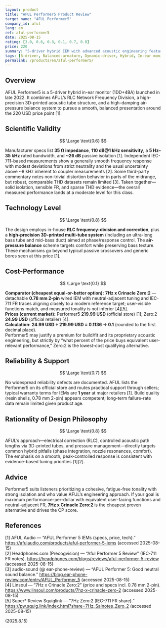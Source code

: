 ```yaml
---
layout: product
title: "AFUL Performer5 Product Review"
target_name: "AFUL Performer5"
company_id: aful
lang: en
ref: aful-performer5
date: 2025-08-15
rating: [3.0, 0.6, 0.8, 0.1, 0.7, 0.8]
price: 220
summary: "5-driver hybrid IEM with advanced acoustic engineering featuring RLC Network Frequency Division Technology and 3D-printed acoustic tubes, offering a smooth signature with strong passive isolation."
tags: [5-driver, Balanced-armature, Dynamic-driver, Hybrid, In-ear monitors]
permalink: /products/en/aful-performer5/
---
```

## Overview

AFUL Performer5 is a 5-driver hybrid in-ear monitor (1DD+4BA) launched in late 2022. It combines AFUL’s RLC Network Frequency Division, a high-precision 3D-printed acoustic tube structure, and a high-damping air-pressure balance system to pursue a smooth, balanced presentation around the 220 USD price point [1].

## Scientific Validity

$$ \Large \text{0.6} $$

Manufacturer specs list **35 Ω impedance**, **110 dB@1 kHz sensitivity**, a **5 Hz–35 kHz** rated bandwidth, and **~26 dB** passive isolation [1]. Independent IEC-711–based measurements show a generally smooth frequency response with modest deviations from strict neutrality and the usual uncertainty above ~8 kHz inherent to coupler measurements [2]. Some third-party commentary notes non-trivial distortion behavior in parts of the midrange, but robust, comparable THD datasets remain limited [3]. Taken together—solid isolation, sensible FR, and sparse THD evidence—the overall measured performance lands at a moderate level for this class.

## Technology Level

$$ \Large \text{0.8} $$

The design employs in-house **RLC frequency-division and correction**, plus a **high-precision 3D-printed multi-tube system** (including an ultra-long bass tube and mid-bass duct) aimed at phase/response control. The **air-pressure balance** scheme targets comfort while preserving bass texture. These mechanisms go beyond typical passive crossovers and generic bores seen at this price [1].

## Cost-Performance

$$ \Large \text{0.1} $$

**Comparator (cheapest equal-or-better option):** **7Hz x Crinacle Zero:2** — detachable **0.78 mm 2-pin** wired IEM with neutral-adjacent tuning and IEC-711 FR traces aligning closely to a modern reference target; user-visible functions match, and measured tonality is not inferior [4][5].  
**Prices (current market):** Performer5 **219.99 USD** (official store) [1]; Zero:2 **24.99 USD** (official retailer) [4].  
**Calculation:** **24.99 USD ÷ 219.99 USD = 0.1136 → 0.1** (rounded to the first decimal place).  
Performer5 may justify a premium for build/fit and its proprietary acoustic engineering, but strictly by “what percent of the price buys equivalent user-relevant performance,” Zero:2 is the lowest-cost qualifying alternative.

## Reliability & Support

$$ \Large \text{0.7} $$

No widespread reliability defects are documented. AFUL lists the Performer5 on its official store and routes practical support through sellers; typical warranty terms for IEMs are **1 year** at major retailers [1]. Build quality (resin shells, 0.78 mm 2-pin) appears competent; long-term failure-rate data remain limited given product age.

## Rationality of Design Philosophy

$$ \Large \text{0.8} $$

AFUL’s approach—electrical correction (RLC), controlled acoustic path lengths via 3D-printed tubes, and pressure management—directly targets common hybrid pitfalls (phase integration, nozzle resonances, comfort). The emphasis on a smooth, peak-controlled response is consistent with evidence-based tuning priorities [1][2].

## Advice

Performer5 suits listeners prioritizing a cohesive, fatigue-free tonality with strong isolation and who value AFUL’s engineering approach. If your goal is maximum performance-per-dollar with equivalent user-facing functions and neutral-adjacent FR, **7Hz x Crinacle Zero:2** is the cheapest proven alternative and drives the CP score.

## References

[1] AFUL Audio — “AFUL Performer 5 IEMs (specs, price, tech).” https://afulaudio.com/products/aful-performer-5-iems (accessed 2025-08-15)  
[2] Headphones.com (Precogvision) — “Aful Performer 5 Review” (IEC-711 FR notes). https://headphones.com/blogs/reviews/aful-performer-5-review (accessed 2025-08-15)  
[3] audio-sound (@ ear-phone-review) — “AFUL Performer 5: Good neutral sound balance.” https://blog.ear-phone-review.com/entry/AFUL_Performer_5 (accessed 2025-08-15)  
[4] Linsoul — “7Hz x Crinacle Zero:2” (price and specs incl. 0.78 mm 2-pin). https://www.linsoul.com/products/7hz-x-crinacle-zero-2 (accessed 2025-08-15)  
[5] Super* Review Squiglink — “7Hz Zero:2 (IEC-711 FR share).” https://pw.squig.link/index.html?share=7Hz_Salnotes_Zero_2 (accessed 2025-08-15)

(2025.8.15)

